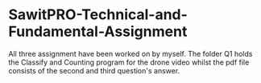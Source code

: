 # SawitPRO-Technical-and-Fundamental-Assignment
All three assignment have been worked on by myself. The folder Q1 holds the Classify and Counting program for the drone video whilst the pdf file consists of the second and third question's answer.
